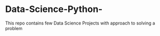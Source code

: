 # Data-Science-Python-
This repo contains few Data Science Projects with approach to solving a problem
